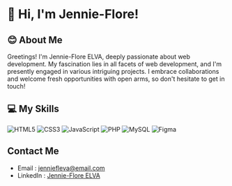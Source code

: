 # 👋 Hi, I'm Jennie-Flore!
## 😊 About Me
Greetings! I'm Jennie-Flore ELVA, deeply passionate about web development. My fascination lies in all facets of web development, and I'm presently engaged in various intriguing projects. I embrace collaborations and welcome fresh opportunities with open arms, so don't hesitate to get in touch!

<!--
![](https://github-readme-stats.vercel.app/api?username=Jennie-Flore&theme=radical&hide_border=false&include_all_commits=true&count_private=true)<br/> 
-->

## 💻 My Skills
<!-- Badges from https://github.com/Ileriayo/markdown-badges -->
![HTML5](https://img.shields.io/badge/html5-%23E34F26.svg?style=for-the-badge&logo=html5&logoColor=white)
![CSS3](https://img.shields.io/badge/css3-%231572B6.svg?style=for-the-badge&logo=css3&logoColor=white)
![JavaScript](https://img.shields.io/badge/javascript-%23323330.svg?style=for-the-badge&logo=javascript&logoColor=%23F7DF1E)
![PHP](https://img.shields.io/badge/PHP-%23E5E5E5.svg?style=for-the-badge&logo=PHP&logoColor=%D473D)
![MySQL](https://img.shields.io/badge/MySQL-%23ED8B00.svg?style=for-the-badge&logo=MySQL&logoColor=white)
![Figma](https://img.shields.io/badge/figma-%23F24E1E.svg?style=for-the-badge&logo=figma&logoColor=white)

## Contact Me
- Email : jenniefleva@email.com
- LinkedIn : [Jennie-Flore ELVA](https://www.linkedin.com/in/jennie-flore-elva-07261320a/)
